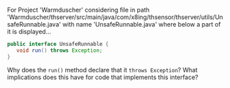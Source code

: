 For Project 'Warmduscher' considering file in path 'Warmduscher/thserver/src/main/java/com/x8ing/thsensor/thserver/utils/UnsafeRunnable.java' with name 'UnsafeRunnable.java' where below a part of it is displayed... 
```java
public interface UnsafeRunnable {
   void run() throws Exception;
}
```
Why does the `run()` method declare that it `throws Exception`? What implications does this have for code that implements this interface?